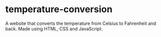 # temperature-conversion
A website that converts the temperature from Celsius to Fahrenheit and back. Made using HTML, CSS and JavaScript.
